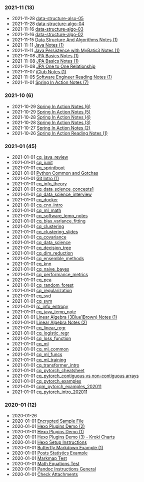 ### **2021-11** (13)  
- 2021-11-28 [data-structure-also-05](https://bzhao2718.github.io/reading-notes/cqNotes/SoftwareDev/DataStructureAlgo/data-structure-algo-05/)  
- 2021-11-28 [data-structure-algo-04](https://bzhao2718.github.io/reading-notes/cqNotes/SoftwareDev/DataStructureAlgo/data-structure-algo-04/)  
- 2021-11-16 [data-structure-algo-03](https://bzhao2718.github.io/reading-notes/cqNotes/SoftwareDev/DataStructureAlgo/data-structure-algo-03/)  
- 2021-11-16 [data-structure-algo-02](https://bzhao2718.github.io/reading-notes/cqNotes/SoftwareDev/DataStructureAlgo/data-structure-algo-02/)  
- 2021-11-15 [Data Structure And Algorithms Notes (1)](https://bzhao2718.github.io/reading-notes/cqNotes/SoftwareDev/DataStructureAlgo/data-structure-algo-01/)  
- 2021-11-11 [Java Notes (1)](https://bzhao2718.github.io/reading-notes/cqNotes/Java/Java-notes-01/)  
- 2021-11-11 [Java Persistence with MyBatis3 Notes (1)](https://bzhao2718.github.io/reading-notes/cqNotes/SoftwareDev/MyBatisBasicsNotes/MyBatis-basics-notes-01/)  
- 2021-11-08 [JPA Basics Notes (1)](https://bzhao2718.github.io/reading-notes/cqNotes/SoftwareDev/JPABasicsNotes/JPA-basics-notes-01/)  
- 2021-11-08 [JPA Basics Notes (1)](https://bzhao2718.github.io/reading-notes/cqNotes/SoftwareDev/MyBatisBasicsNotes/MyBatis-basics-ref-01/)  
- 2021-11-08 [JPA One to One Relationship](https://bzhao2718.github.io/reading-notes/cqNotes/SoftwareDev/JPABasicsNotes/JPA-basics-1to1-mapping/)  
- 2021-11-07 [iClub Notes (1)](https://bzhao2718.github.io/reading-notes/cqNotes/SoftwareDev/iClubNotes/iClub-note-01/)  
- 2021-11-05 [Software Engineer Reading Notes (1)](https://bzhao2718.github.io/reading-notes/cqNotes/SoftwareDev/software-dev-notes-01/)  
- 2021-11-01 [Spring In Action Notes (7)](https://bzhao2718.github.io/reading-notes/cqNotes/SoftwareDev/SpringInAction/spring-in-action-notes-07/)  
  
  
### **2021-10** (6)  
- 2021-10-29 [Spring In Action Notes (6)](https://bzhao2718.github.io/reading-notes/cqNotes/SoftwareDev/SpringInAction/spring-in-action-notes-06/)  
- 2021-10-29 [Spring In Action Notes (5)](https://bzhao2718.github.io/reading-notes/cqNotes/SoftwareDev/SpringInAction/spring-in-action-notes-05/)  
- 2021-10-28 [Spring In Action Notes (4)](https://bzhao2718.github.io/reading-notes/cqNotes/SoftwareDev/SpringInAction/spring-in-action-notes-04/)  
- 2021-10-28 [Spring In Action Notes (3)](https://bzhao2718.github.io/reading-notes/cqNotes/SoftwareDev/SpringInAction/spring-in-action-notes-03/)  
- 2021-10-27 [Spring In Action Notes (2)](https://bzhao2718.github.io/reading-notes/cqNotes/SoftwareDev/SpringInAction/spring-in-action-notes-02/)  
- 2021-10-26 [Spring In Action Reading Notes (1)](https://bzhao2718.github.io/reading-notes/cqNotes/SoftwareDev/SpringInAction/spring-in-action-notes-01/)  
  
  
### **2021-01** (45)  
- 2021-01-01 [cq_java_review](https://bzhao2718.github.io/reading-notes/cqNotes/Java/cq_java_review/)  
- 2021-01-01 [cq_junit](https://bzhao2718.github.io/reading-notes/cqNotes/Java/cq_junit/)  
- 2021-01-01 [cq_sprintboot](https://bzhao2718.github.io/reading-notes/cqNotes/Java/cq_springboot/)  
- 2021-01-01 [Python Common and Gotchas](https://bzhao2718.github.io/reading-notes/cqNotes/Python/pytu_python%20intro_202011/)  
- 2021-01-01 [Git Intro (1)](https://bzhao2718.github.io/reading-notes/cqNotes/VersionControl/cq_git_intro_01/)  
- 2021-01-01 [cq_info_theory](https://bzhao2718.github.io/reading-notes/cqNotes/ML/cq-info-theory/)  
- 2021-01-01 [cq_data_science_concepts1](https://bzhao2718.github.io/reading-notes/cqNotes/InterviewPrep/cq_data_science_concepts1/)  
- 2021-01-01 [cq_data_science_interview](https://bzhao2718.github.io/reading-notes/cqNotes/InterviewPrep/cq_data_science_interview/)  
- 2021-01-01 [cq_docker](https://bzhao2718.github.io/reading-notes/cqNotes/InterviewPrep/cq_docker/)  
- 2021-01-01 [cq_cnn_intro](https://bzhao2718.github.io/reading-notes/cqNotes/ML/cq_cnn_intro/)  
- 2021-01-01 [cq_ml_math](https://bzhao2718.github.io/reading-notes/cqNotes/ML/cq_ml_math/)  
- 2021-01-01 [cq_software_temp_notes](https://bzhao2718.github.io/reading-notes/cqNotes/cq_software_dev/)  
- 2021-01-01 [cq_bias_variance_fitting](https://bzhao2718.github.io/reading-notes/cqNotes/DataScience/cq_bias_variance_fitting/)  
- 2021-01-01 [cq_clustering](https://bzhao2718.github.io/reading-notes/cqNotes/DataScience/cq_clustering/)  
- 2021-01-01 [cq_clustering_slides](https://bzhao2718.github.io/reading-notes/cqNotes/DataScience/cq_clustering_slides/)  
- 2021-01-01 [cq_covariance](https://bzhao2718.github.io/reading-notes/cqNotes/DataScience/cq_covariance/)  
- 2021-01-01 [cq_data_science](https://bzhao2718.github.io/reading-notes/cqNotes/DataScience/cq_data_science/)  
- 2021-01-01 [cq_decision_tree](https://bzhao2718.github.io/reading-notes/cqNotes/DataScience/cq_decision_tree/)  
- 2021-01-01 [cq_dim_reduction](https://bzhao2718.github.io/reading-notes/cqNotes/DataScience/cq_dim_reduction/)  
- 2021-01-01 [cq_ensemble_methods](https://bzhao2718.github.io/reading-notes/cqNotes/DataScience/cq_ensemble_methods/)  
- 2021-01-01 [cq_knn](https://bzhao2718.github.io/reading-notes/cqNotes/DataScience/cq_knn/)  
- 2021-01-01 [cq_naive_bayes](https://bzhao2718.github.io/reading-notes/cqNotes/DataScience/cq_naive_bayes/)  
- 2021-01-01 [cq_performance_metrics](https://bzhao2718.github.io/reading-notes/cqNotes/DataScience/cq_performance_metrics/)  
- 2021-01-01 [cq_pca](https://bzhao2718.github.io/reading-notes/cqNotes/DataScience/cq_pca/)  
- 2021-01-01 [cq_random_forest](https://bzhao2718.github.io/reading-notes/cqNotes/DataScience/cq_random_forest/)  
- 2021-01-01 [cq_regularization](https://bzhao2718.github.io/reading-notes/cqNotes/DataScience/cq_regularization/)  
- 2021-01-01 [cq_svd](https://bzhao2718.github.io/reading-notes/cqNotes/DataScience/cq_svd/)  
- 2021-01-01 [cq_svm](https://bzhao2718.github.io/reading-notes/cqNotes/DataScience/cq_svm/)  
- 2021-01-01 [rc_info_entropy](https://bzhao2718.github.io/reading-notes/cqNotes/InfoTheory/rc_infot_Entropy%20in%20Data%20Science/)  
- 2021-01-01 [cq_java_temp_note](https://bzhao2718.github.io/reading-notes/cqNotes/Java/cq_java_note1/)  
- 2021-01-01 [Linear Algebra (3Blue1Brown) Notes (1)](https://bzhao2718.github.io/reading-notes/cqNotes/LinearAlgebra/cq_linear_algebra1/)  
- 2021-01-01 [Linear Algebra Notes (2)](https://bzhao2718.github.io/reading-notes/cqNotes/LinearAlgebra/cq_linear_algebra2/)  
- 2021-01-01 [cq_linear_regr](https://bzhao2718.github.io/reading-notes/cqNotes/ML/cq_linear_regr/)  
- 2021-01-01 [cq_logistic_regr](https://bzhao2718.github.io/reading-notes/cqNotes/ML/cq_logistic_regr/)  
- 2021-01-01 [cq_loss_function](https://bzhao2718.github.io/reading-notes/cqNotes/ML/cq_loss_function/)  
- 2021-01-01 [cq_ml](https://bzhao2718.github.io/reading-notes/cqNotes/ML/cq_ml/)  
- 2021-01-01 [cq_ml_common](https://bzhao2718.github.io/reading-notes/cqNotes/ML/cq_ml_common/)  
- 2021-01-01 [cq_ml_funcs](https://bzhao2718.github.io/reading-notes/cqNotes/ML/cq_ml_funcs/)  
- 2021-01-01 [cq_ml_training](https://bzhao2718.github.io/reading-notes/cqNotes/ML/cq_ml_training/)  
- 2021-01-01 [cq_transformer_intro](https://bzhao2718.github.io/reading-notes/cqNotes/ML/cq_transformer_%20intro/)  
- 2021-01-01 [cq_pytorch_cheatsheet](https://bzhao2718.github.io/reading-notes/cqNotes/ML/Pytorch/cq_pytorch_cheat%20sheet/)  
- 2021-01-01 [cq_pytorch_contiguous vs non-contiguous arrays](https://bzhao2718.github.io/reading-notes/cqNotes/ML/Pytorch/cq_pytorch_contiguous%20vs%20non-contiguous%20arrays/)  
- 2021-01-01 [cq_pytorch_examples](https://bzhao2718.github.io/reading-notes/cqNotes/ML/Pytorch/cq_pytorch_examples/)  
- 2021-01-01 [cqm_pytorch_examples_202011](https://bzhao2718.github.io/reading-notes/cqNotes/ML/Pytorch/cqm_pytorch_examples_202011/)  
- 2021-01-01 [cq_pytorch_intro_202011](https://bzhao2718.github.io/reading-notes/cqNotes/ML/Pytorch/cq_pytorch_intro_202011/)  
  
  
### **2020-01** (12)  
- 2020-01-26 [](https://bzhao2718.github.io/reading-notes/cqNotes/Python/Python%20Learning/Jupyter%20Lab%20Curr%2020200126/tutorial_exceptions8/)  
- 2020-01-01 [Encrypted Sample File](https://bzhao2718.github.io/reading-notes/samples/SubFolder/encrypt_example1/)  
- 2020-01-01 [Hexo Plugins Demo (2)](https://bzhao2718.github.io/reading-notes/samples/SubFolder/hexo-plugin-demo-02/)  
- 2020-01-01 [Hexo Plugins Demo (1)](https://bzhao2718.github.io/reading-notes/samples/SubFolder/hexo_plugin_demo_01/)  
- 2020-01-01 [Hexo Plugins Demo (3) - Kroki Charts](https://bzhao2718.github.io/reading-notes/samples/SubFolder/hexo-plugin-demo-03/)  
- 2020-01-01 [Hexo Setup Instructions](https://bzhao2718.github.io/reading-notes/samples/ins_hexo_setup/)  
- 2020-01-01 [Butterfly Markdown Example (1)](https://bzhao2718.github.io/reading-notes/samples/SubFolder/butterfly_markdown_example-01/)  
- 2020-01-01 [Posts Statistics Example](https://bzhao2718.github.io/reading-notes/samples/SubFolder/hexo_stats_chart/)  
- 2020-01-01 [Markmap Test](https://bzhao2718.github.io/reading-notes/samples/SubFolder/markmap_test/)  
- 2020-01-01 [Math Equations Test](https://bzhao2718.github.io/reading-notes/samples/SubFolder/math_test/)  
- 2020-01-01 [Pandoc Instructions General](https://bzhao2718.github.io/reading-notes/samples/SubFolder/SubSubFolder/ins_pandoc_general/)  
- 2020-01-01 [Check Attachments](https://bzhao2718.github.io/reading-notes/samples/SubFolder/check-attachements/)  
  
